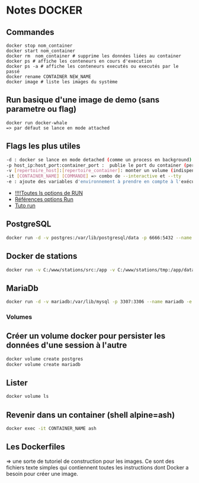 # Notes DOCKER 

## Commandes
```
docker stop nom_container 
docker start nom_container
docker rm  nom_container # supprime les données liées au container
docker ps # affiche les conteneurs en cours d'execution
docker ps -a # affiche les conteneurs executés ou executés par le passé	
docker rename CONTAINER NEW_NAME
docker image # liste les images du système
```

## Run basique d'une image de demo (sans parametre ou flag)
```
docker run docker-whale 
=> par défaut se lance en mode attached
```

## Flags les plus utiles
```bash
-d : docker se lance en mode detached (comme un process en background)
-p host_ip:host_port:container_port :  publie le port du container (permet de publier le port en dehors de docker)
-v [repertoire_host]:[repertoire_container]: monter un volume (indispensable pour faire tourner une BDD avec de la persistence d'une session à l'autre)
-it [CONTAINER_NAME] [COMMANDE] => combo de --interactive et --tty
-e : ajoute des variables d'environnement à prendre en compte à l'exécution
```

- [!!!!Toutes ls options de RUN](https://docs.docker.com/engine/reference/commandline/run/)
- [Références options Run](https://docs.docker.com/engine/reference/run/)
- [Tuto run](https://blog.codeship.com/the-basics-of-the-docker-run-command/)


## PostgreSQL
```bash
docker run -d -v postgres:/var/lib/postgresql/data -p 6666:5432 --name postgres -e POSTGRES_PASSWORD=root -d postgres:11
```

## Docker de stations
```bash
docker run -v C:/www/stations/src:/app -v C:/www/stations/tmp:/app/data --env-file .env -it stations  ash
```

## MariaDb
```bash
docker run -d -v mariadb:/var/lib/mysql -p 3307:3306 --name mariadb -e MYSQL_ROOT_PASSWORD=root -d mariadb:10.2
```

### Volumes
## Créer un volume docker pour persister les données d'une session à l'autre 
```bash
docker volume create postgres
docker volume create mariadb
```
## Lister 
```bash
docker volume ls
```

## Revenir dans un container (shell alpine=ash)
```bash
docker exec -it CONTAINER_NAME ash
```

## Les Dockerfiles

=> une sorte de tutoriel de construction pour les images. 
Ce sont des fichiers texte simples qui contiennent toutes les instructions dont Docker a besoin pour créer une image.
